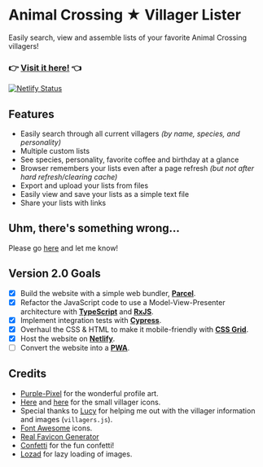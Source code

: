 # Animal Crossing ★ Villager Lister
Easily search, view and assemble lists of your favorite Animal Crossing villagers!

### 👉 [**Visit it here!**](https://ac-lister.netlify.app/) 👈
[![Netlify Status](https://api.netlify.com/api/v1/badges/fd74c070-049b-43ef-b920-a28f989f7906/deploy-status)](https://app.netlify.com/sites/ac-lister/deploys)

## Features
- Easily search through all current villagers *(by name, species, and personality)*
- Multiple custom lists
- See species, personality, favorite coffee and birthday at a glance
- Browser remembers your lists even after a page refresh *(but not after hard refresh/clearing cache)*
- Export and upload your lists from files
- Easily view and save your lists as a simple text file
- Share your lists with links

## Uhm, there's something wrong...
Please go [here](https://github.com/Maxzilla60/AC-Lister/issues) and let me know!

## Version 2.0 Goals

 - [x] Build the website with a simple web bundler, **[Parcel](https://parceljs.org)**.
 - [x] Refactor the JavaScript code to use a Model-View-Presenter architecture with **[TypeScript](https://www.typescriptlang.org)** and **[RxJS](https://rxjs-dev.firebaseapp.com)**.
 - [x] Implement integration tests with **[Cypress](https://www.cypress.io)**.
 - [x] Overhaul the CSS & HTML to make it mobile-friendly with **[CSS Grid](https://css-tricks.com/snippets/css/complete-guide-grid/)**.
 - [x] Host the website on **[Netlify](https://www.netlify.com/)**.
 - [ ] Convert the website into a **[PWA](https://developers.google.com/web/progressive-web-apps/)**.

## Credits
- [Purple-Pixel](https://purple-pixel.tumblr.com/) for the wonderful profile art.
- [Here](http://kelseycrossing.com/post/149344517906/animal-crossing-pixel-masterpost) and [here](http://reguluscrossing.tumblr.com/post/153233705592/tried-to-edit-some-of-rehoeass-pixels-to-make) for the small villager icons.
- Special thanks to [Lucy](http://laxatite.tumblr.com/) for helping me out with the villager information and images (`villagers.js`).
- [Font Awesome](http://fontawesome.io/) icons.
- [Real Favicon Generator](http://realfavicongenerator.net/)
- [Confetti](https://github.com/catdad/canvas-confetti) for the fun confetti!
- [Lozad](https://apoorv.pro/lozad.js/) for lazy loading of images.
